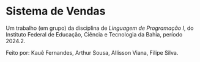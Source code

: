 
# Sistema de Vendas

Um trabalho (em grupo) da disciplina de *Linguagem de Programação I*, do Instituto Federal de Educação, Ciência e Tecnologia da Bahia, período 2024.2.

Feito por: 
Kauê Fernandes,
Arthur Sousa,
Allisson Viana,
Filipe Silva.

